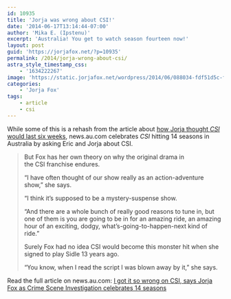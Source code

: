 ```yaml
---
id: 10935
title: 'Jorja was wrong about CSI!'
date: '2014-06-17T13:14:44-07:00'
author: 'Mika E. (Ipstenu)'
excerpt: 'Australia! You get to watch season fourteen now!'
layout: post
guid: 'https://jorjafox.net/?p=10935'
permalink: /2014/jorja-wrong-about-csi/
astra_style_timestamp_css:
    - '1634222267'
image: 'https://static.jorjafox.net/wordpress/2014/06/088034-fdf51d5c-f5b2-11e3-ba3b-878da0800edb-e1403036042779.jpg'
categories:
    - 'Jorja Fox'
tags:
    - article
    - csi
---
```


While some of this is a rehash from the article about <a href="http://www.news.com.au/entertainment/tv/jorja-fox-thought-csi-crime-scene-investigation-would-last-six-weeks/story-e6frfmyi-1226867996661">how Jorja thought <em>CSI</em> would last six weeks</a>, news.au.com celebrates <em>CSI</em> hitting 14 seasons in Australia by asking Eric and Jorja about CSI.
<blockquote>
<p style="color: #333333;">But Fox has her own theory on why the original drama in the <span style="font-weight: inherit;">CSI</span> franchise endures.</p>
<p style="color: #333333;">“I have often thought of our show really as an action-adventure show,” she says.</p>
<p style="color: #333333;">“I think it’s supposed to be a mystery-suspense show.</p>
<p style="color: #333333;">“And there are a whole bunch of really good reasons to tune in, but one of them is you are going to be in for an amazing ride, an amazing hour of an exciting, dodgy, what’s-going-to-happen-next kind of ride.”</p>
<p style="color: #333333;">Surely Fox had no idea <span style="font-weight: inherit;">CSI</span> would become this monster hit when she signed to play Sidle 13 years ago.</p>
<p style="color: #333333;">“You know, when I read the script I was blown away by it,” she says.</p>
</blockquote>
Read the full article on news.au.com: <a href="http://www.news.com.au/entertainment/tv/i-got-it-so-wrong-on-csi-says-jorja-fox-as-crime-scene-investigation-celebrates-14-seasons/story-e6frfmyi-1226957088333">I got it so wrong on CSI, says Jorja Fox as Crime Scene Investigation celebrates 14 seasons</a>
